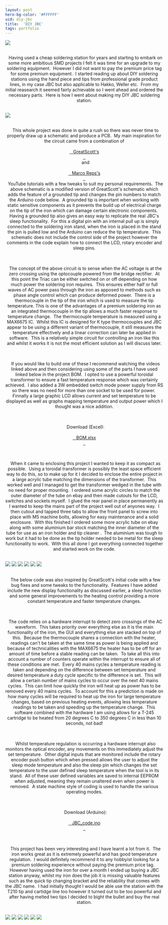 ```yaml
---
layout: post
hero-bg-color: '#FFFFFF'
uid: diy-jbc
title:  'DIY JBC'
tags: portfolio
---
```


<img src="{{ site.url }}/images/portfolio/diy-jbc/IMG_5667.JPG">

<div class="sqs-html-content">
 <p class="" style="text-align:center;white-space:pre-wrap;">
  Having used a cheap soldering station for years and starting to embark on some more ambitious SMD projects I felt it was time for an upgrade to my soldering equipment.  However I did not want to pay the premium price tag for some premium equipment.  I started reading up about DIY soldering stations using the hand piece and tips from professional grade product lines, in my case JBC but also applicable to Hakko, Weller etc.  From my initial reasearch it seemed fairly achievable so I went ahead and ordered the necessary parts.  Here is how I went about making my DIY JBC soldering station.
 </p>
</div>


<img src="{{ site.url }}/images/portfolio/diy-jbc/Capture.JPG">

<div class="sqs-html-content">
 <p class="" style="text-align:center;white-space:pre-wrap;">
  This whole project was done in quite a rush so there was never time to properly draw up a schematic and produce a PCB.  My main inspiration for the circuit came from a combination of
  <a href="https://www.youtube.com/watch?v=UvH49nzpJts" target="_blank">
   GreatScott's
  </a>
  and
  <a href="https://www.youtube.com/watch?v=GYIiOkr6x9o" target="_blank">
   Marco Reps's
  </a>
  YouTube tutorials with a few tweaks to suit my personal requirements.  The above schematic is a modified version of GreatScott's schematic which adds the feature of a grounded tip and changes the pin numbers to match the Arduino code below.  A grounded tip is important when working with static sensitive components as it prevents the build up of electrical charge on the tip of the iron which can damage certain electronic components.  Having a grounded tip also gives an easy way to replicate the real JBC's sleep functionality.  For this a digital pin with an internal pull up is simply connected to the soldering iron stand, when the iron is placed in the stand the pin is pulled low and the Arduino can reduce the tip temperature.  This schematic does not include the control side of the project however the comments in the code explain how to connect the LCD, rotary encoder and sleep pins.
 </p>
 <p class="" style="text-align:center;white-space:pre-wrap;">
  The concept of the above circuit is to sense when the AC voltage is at the zero crossing using the optocouple powered from the bridge rectifier.  At this point the Triac can be either switched on or off depending on how much power the soldering iron requires.  This ensures either half or full waves of AC power pass through the iron as apposed to methods such as phase angle control which can produce deformed power.  There is a thermocouple in the tip of the iron which is used to measure the tip temperature. This is one of the advantages of a premium soldering iron as an integrated thermocouple in the tip allows a much faster response to temperature change.  The thermocouple temperature is measured using a MAX6675 IC.  Whilst this IC is designed for K type thermocouples and JBC appear to be using a different variant of thermocouple, it still measures the temperature effectively and a linear correction can later be applied in software.  This is a relatively simple circuit for controlling an iron like this and whilst it works it is not the most efficient solution as I will discuss later.
 </p>
 <p class="" style="text-align:center;white-space:pre-wrap;">
  If you would like to build one of these I recommend watching the videos linked above and then considering using some of the parts I have used linked below in the project BOM.  I opted to use a powerful toroidal transformer to ensure a fast temperature response which was certainly achieved.  I also added a 3W embedded switch mode power supply from RS so there was no need for more than one socket to be used for power.  Finnally a large graphic LCD allows current and set temperature to be displayed as well as graphs mapping temperature and output power which I thought was a nice addition.
 </p>
 <p class="" style="text-align:center;white-space:pre-wrap;">
  Download (Excel):
  <a href="/s/BOM.xlsx">
   BOM.xlsx
  </a>
 </p>
</div>


<div class="sqs-html-content">
 <p class="" style="text-align:center;white-space:pre-wrap;">
  When it came to enclosing this project I wanted to keep it as compact as possible.  Using a toroidal transformer is possibly the least space efficient way to do this, so to make up for it I decided to enclose the entire project in a large acrylic tube matching the dimensions of the transformer.  This worked well and I managed to get the transformer wedged in the tube with no need for proper mounting.  I ordered some acrylic circles to match the outer diameter of the tube on ebay and then made cutouts for the LCD, switches and sockets myself.  I glued the rear panel in place permanently as I wanted to keep the mains part of the project well out of anyones way.  I then cutout and tapped three tabs to allow the front panel to screw into place with M5 machine bolts, allowing for easy maintenance and a solid enclosure.  With this finished I ordered some more acrylic tube on ebay along with some aluminium bar stock matching the inner diameter of the tube for use as an iron holder and tip cleaner .  The aluminium was tough to work but it had to be done as the tip holder needed to be metal for the sleep functionality to work.  With this all done I got everything connected together and started work on the code.
 </p>
</div>


<img src="{{ site.url }}/images/portfolio/diy-jbc/IMG_20170617_163425.jpg">

<img src="{{ site.url }}/images/portfolio/diy-jbc/IMG_20170621_131248.jpg">

<img src="{{ site.url }}/images/portfolio/diy-jbc/IMG_20170617_191903.jpg">

<img src="{{ site.url }}/images/portfolio/diy-jbc/IMG_20170621_153150.jpg">

<img src="{{ site.url }}/images/portfolio/diy-jbc/IMG_20170621_130712.jpg">

<img src="{{ site.url }}/images/portfolio/diy-jbc/IMG_20170617_160425.jpg">

<div class="sqs-html-content">
 <p class="" style="text-align:center;white-space:pre-wrap;">
  The below code was also inspired by GreatScott's initial code with a few bug fixes and some tweaks to the functionality.  Features I have added include the new display functionality as discussed earlier, a sleep function and some general improvements to the heating control providing a more constant temperature and faster temperature changes.
 </p>
 <p class="" style="text-align:center;white-space:pre-wrap;">
  The code relies on a hardware interrupt to detect zero crossings of the AC waveform.  This takes priority over everything else as it is the main functionality of the iron, the GUI and everything else are stacked on top of this.  Because the thermocouple shares a connection with the heater, readings can't be taken at the same time as power is being applied and because of technicalities with the MAX6675 the heater has to be off for an amount of time before a stable reading can be taken.  To take all this into account a number of counters operate within the interrupt to ensure all of these conditions are met.  Every 40 mains cycles a temperature reading is taken and depending on the difference between set temperature and desired temperature a duty cycle specific to the difference is set.  This will allow a certain number of mains cycles to occur over the next 40 mains cycles.  This can limit how quickly the iron will heat up as power has to be removed every 40 mains cycles.  To account for this a prediction is made on how many cycles will be required to heat up the iron for large temperature changes, based on previous heating events, allowing less temperature readings to be taken and speeding up the temperature change.  This software combined with the hardware I am using allows for a T-245 cartridge to be heated from 20 degrees C to 350 degrees C in less than 10 seconds, not bad!
 </p>
 <p class="" style="text-align:center;white-space:pre-wrap;">
  Whilst temperature regulation is occurring a hardware interrupt also monitors the optical encoder, any movements on this immediately adjust the set temperature.  Other digital inputs that are monitored include the rotary encoder push button which when pressed allows the user to adjust the sleep mode temperature and also the sleep pin which changes the set temperature to the user defined sleep temperature when the tool is in its stand.  All of these user defined variables are saved to internal EEPROM when adjusted, meaning they remain unaltered even when power is removed.  A state machine style of coding is used to handle the various operating modes.
 </p>
 <p class="" style="text-align:center;white-space:pre-wrap;">
  Download (Arduino):
  <a href="/s/JBC_code.ino">
   JBC_code.ino
  </a>
 </p>
</div>


<div class="sqs-html-content">
 <p class="" style="text-align:center;white-space:pre-wrap;">
  This project has been very interesting and I have learnt a lot from it.  The iron works great as it is extremely powerful and has good temperature regulation.  I would definitely recommend it to any hobbyist looking for a premium soldering experience without paying the premium price tag.   However having used the iron for over a month I ended up buying a JBC station anyway, whilst my iron does the job it is missing valuable features such as the quick tip changing bracket and the reliability that comes with the JBC name.  I had initially thought I would be able use the station with the T210 tip and cartidge line too however it turned out to be too powerful and after having melted two tips I decided to bight the bullet and buy the real station.
 </p>
</div>


<img src="{{ site.url }}/images/portfolio/diy-jbc/IMG_20170622_121032.jpg">

<img src="{{ site.url }}/images/portfolio/diy-jbc/IMG_20170622_121108.jpg">

<img src="{{ site.url }}/images/portfolio/diy-jbc/IMG_20170612_182834.jpg">

<img src="{{ site.url }}/images/portfolio/diy-jbc/IMG_20170622_121051.jpg">

<img src="{{ site.url }}/images/portfolio/diy-jbc/IMG_20170622_121335.jpg">

<img src="{{ site.url }}/images/portfolio/diy-jbc/IMG_20170622_121325.jpg">


